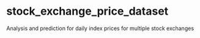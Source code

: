 # stock_exchange_price_dataset
Analysis and prediction for daily index prices for multiple stock exchanges
